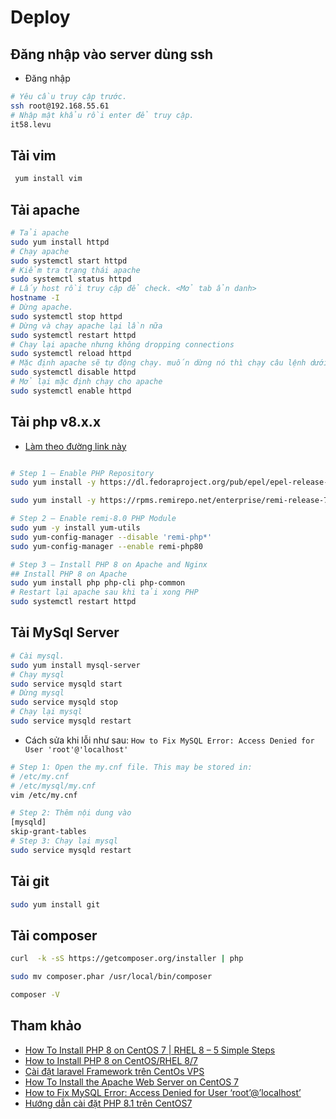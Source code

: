 # Deploy

## Đăng nhập vào server dùng ssh

- Đăng nhập
<!-- 
@Rcv! Le Vu : 192.168.55.61 root/it58.levu
@Rcv! Tran Dat : 192.168.55.62 root/it59.trandat
 -->
```sh
# Yêu cầu truy cập trước.
ssh root@192.168.55.61
# Nhập mật khẩu rồi enter để truy cập.
it58.levu
```

## Tải vim

```sh
 yum install vim
 ```

## Tải apache

```sh
# Tải apache
sudo yum install httpd
# Chạy apache
sudo systemctl start httpd
# Kiểm tra trạng thái apache
sudo systemctl status httpd
# Lấy host rồi truy cập để check. <Mở tab ẩn danh>
hostname -I
# Dừng apache.
sudo systemctl stop httpd
# Dừng và chạy apache lại lần nữa
sudo systemctl restart httpd
# Chạy lại apache nhưng không dropping connections
sudo systemctl reload httpd
# Mặc định apache sẽ tự động chạy. muốn dừng nó thì chạy câu lệnh dưới.
sudo systemctl disable httpd
# Mở lại mặc định chạy cho apache
sudo systemctl enable httpd
```

## Tải php v8.x.x

- [Làm theo đường link này](https://www.websitevidya.com/how-to-install-php-8-on-centos-7-rhel-8/)

```sh

# Step 1 – Enable PHP Repository
sudo yum install -y https://dl.fedoraproject.org/pub/epel/epel-release-latest-7.noarch.rpm

sudo yum install -y https://rpms.remirepo.net/enterprise/remi-release-7.rpm

# Step 2 – Enable remi-8.0 PHP Module
sudo yum -y install yum-utils
sudo yum-config-manager --disable 'remi-php*'
sudo yum-config-manager --enable remi-php80

# Step 3 – Install PHP 8 on Apache and Nginx
## Install PHP 8 on Apache
sudo yum install php php-cli php-common
# Restart lại apache sau khi tải xong PHP
sudo systemctl restart httpd
```

## Tải MySql Server

```sh
# Cài mysql.
sudo yum install mysql-server
# Chạy mysql
sudo service mysqld start
# Dừng mysql
sudo service mysqld stop
# Chạy lại mysql
sudo service mysqld restart
```

- Cách sửa khi lỗi như sau: `How to Fix MySQL Error: Access Denied for User 'root'@'localhost'`

```sh
# Step 1: Open the my.cnf file. This may be stored in:
# /etc/my.cnf
# /etc/mysql/my.cnf
vim /etc/my.cnf

# Step 2: Thêm nội dung vào
[mysqld]
skip-grant-tables
# Step 3: Chạy lại mysql
sudo service mysqld restart
```

## Tải git

```sh
sudo yum install git
```

## Tải composer

```sh
curl  -k -sS https://getcomposer.org/installer | php

sudo mv composer.phar /usr/local/bin/composer

composer -V

```

## Tham khảo

- [How To Install PHP 8 on CentOS 7 | RHEL 8 – 5 Simple Steps](https://www.websitevidya.com/how-to-install-php-8-on-centos-7-rhel-8/)
- [How to Install PHP 8 on CentOS/RHEL 8/7](https://www.tecmint.com/install-php-8-on-centos/)
- [Cài đặt laravel Framework trên CentOs VPS](https://viblo.asia/p/cai-dat-laravel-framework-tren-centos-vps-mrDkMMjPkzL)
- [How To Install the Apache Web Server on CentOS 7](https://www.digitalocean.com/community/tutorials/how-to-install-the-apache-web-server-on-centos-7)
- [How to Fix MySQL Error: Access Denied for User ‘root’@’localhost’](https://www.databasestar.com/access-denied-for-user-root-at-localhost/)
- [Hướng dẫn cài đặt PHP 8.1 trên CentOS7](https://huongdan.azdigi.com/huong-dan-cai-dat-php-8-1-tren-centos7/)
